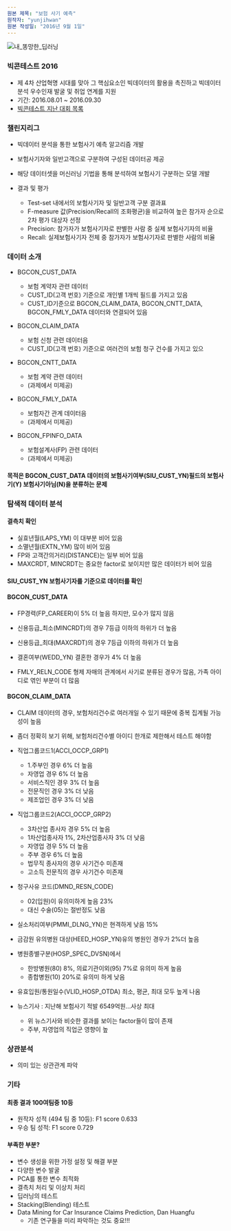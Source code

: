 ```yaml
---
원본 제목: "보험 사기 예측"
원작자: "yunjihwan"
원본 작성일: "2016년 9월 1일"
---
```


![내_똥망한_딥러닝](https://user-images.githubusercontent.com/38153357/91191832-38772400-e730-11ea-995e-3ee02065855c.jpg)



### 빅콘테스트 2016
  * 제 4차 산업혁명 시대를 맞아 그 핵심요소인 빅데이터의 활용을 촉진하고 빅데이터 분석 우수인재 발굴 및 취업 연계를 지원 
  * 기간: 2016.08.01 ~ 2016.09.30
  * [빅콘테스트 지난 대회 목록](https://kbig.kr/portal/kbig/keybiz/contest/status.page)


###  챌린지리그

  * 빅데이터 분석을 통한 보험사기 예측 알고리즘 개발

  * 보험사기자와 일반고객으로 구분하여 구성된 데이터공 제공

  * 해당 데이터셋을 머신러닝 기법을 통해 분석하여 보험사기 구분하는 모델 개발

  * 결과 및 평가
    * Test-set 내에서의 보험사기자 및 일반고객 구분 결과표
    * F-measure 값(Precision/Recall의 조화평균)을 비교하여 높은 참가자 순으로 2차 평가 대상자 선정
    * Precision: 참가자가 보험사기자로 판별한 사람 중 실제 보험사기자의 비율
    * Recall: 실제보험사기자 전체 중 참가자가 보험사기자로 판별한 사람의 비율 
    
    
###  데이터 소개

  * BGCON_CUST_DATA
    * 보험 계약자 관련 데이터
    * CUST_ID(고객 번호) 기준으로 개인별 1개씩 필드를 가지고 있음
    * CUST_ID기준으로 BGCON_CLAIM_DATA, BGCON_CNTT_DATA, BGCON_FMLY_DATA 데이터와 연결되어 있음
    
  * BGCON_CLAIM_DATA
    * 보험 신청 관련 데이터음
    * CUST_ID(고객 번호) 기준으로 여러건의 보험 청구 건수를 가지고 있으
    
  * BGCON_CNTT_DATA
    * 보험 계약 관련 데이터
    * (과제에서 미제공)
    
  * BGCON_FMLY_DATA
    * 보험자간 관계 데이터음
    * (과제에서 미제공)
    
  * BGCON_FPINFO_DATA
    * 보험설계사(FP) 관련 데이터
    * (과제에서 미제공)

#### 목적은 BGCON_CUST_DATA 데이터의  보험사기여부(SIU_CUST_YN)필드의 보험사기(Y) 보험사기아님(N)을 분류하는 문제


### 탐색적 데이터 분석

#### 결측치 확인

  * 실효년월(LAPS_YM) 이 대부분 비어 있음
  * 소멸년월(EXTN_YM) 많이 비어 있음
  * FP와 고객간의거리(DISTANCE)는 일부 비어 있음
  * MAXCRDT, MINCRDT는 중요한 factor로 보이지만 많은 데이터가 비어 있음

#### SIU_CUST_YN 보험사기자를 기준으로 데이터를 확인
#### BGCON_CUST_DATA

  * FP경력(FP_CAREER)이 5% 더 높음 하지만, 모수가 많지 않음

  * 신용등급_최소(MINCRDT)의 경우 7등급 이하의 하위가 더 높음
  * 신용등급_최대(MAXCRDT)의 경우 7등급 이하의 하위가 더 높음

  * 결혼여부(WEDD_YN) 결혼한 경우가 4% 더 높음

  * FMLY_RELN_CODE 형제 자매의 관계에서 사기로 분류된 경우가 많음, 가족 아이디로 엮인 부분이 더 많음


#### BGCON_CLAIM_DATA

  * CLAIM 데이터의 경우, 보험처리건수로 여러개일 수 있기 때문에 중복 집계될 가능성이 높음
  * 좀더 정확히 보기 위해, 보험처리건수별 아이디 한개로 제한해서 테스트 해야함

  * 직업그룹코드1(ACCI_OCCP_GRP1)
    * 1.주부인 경우 6% 더 높음
    * 자영업 경우 6% 더 높음
    * 서비스직인 경우 3% 더 높음
    * 전문직인 경우 3% 더 낮음
    * 제조업인 경우 3% 더 낮음
  
  * 직업그룹코드2(ACCI_OCCP_GRP2)
    * 3차산업 종사자 경우 5% 더 높음
    * 1차산업종사자 1%, 2차산업종사자 3% 더 낮음
    * 자영업 경우 5% 더 높음
    * 주부 경우 6% 더 높음
    * 법무직 종사자의 경우 사기건수 미존재
    * 고소득 전문직의 경우 사기건수 미존재
  
  * 청구사유 코드(DMND_RESN_CODE)
    * 02(입원)이 유의미하게 높음 23%
    * 대신 수술(05)는 절반정도 낮음
  
  * 실소처리여부(PMMI_DLNG_YN)은 현격하게 낮음 15%
  
  * 금감원 유의병원 대상(HEED_HOSP_YN)유의 병원인 경우가 2%더 높음
  
  * 병원종별구분(HOSP_SPEC_DVSN)에서
    * 한방병원(80) 8%, 의료기관이외(95) 7%로 유의미 하게 높음
    * 종합병원(10) 20%로 유의미 하게 낮음
  
  * 유효입원/통원일수(VLID_HOSP_OTDA) 최소, 평균, 최대 모두 높게 나옴

  * 뉴스기사 : 지난해 보험사기 적발 6549억원…사상 최대
    * 위 뉴스기사와 비슷한 결과를 보이는 factor들이 많이 존재
    * 주부, 자영업의 직업군 영향이 높


### 상관분석

  * 의미 있는 상관관계 파악



### 기타

#### 최종 결과 100여팀중 10등
  * 원작자 성적 (494 팀 중 10등): F1 score 0.633 
  * 우승 팀 성적: F1 score 0.729


#### 부족한 부분?
  * 변수 생성을 위한 가정 설정 및 해결 부분
  * 다양한 변수 발굴
  * PCA를 통한 변수 최적화
  * 결측치 처리 및 이상치 처리
  * 딥러닝의 테스트
  * Stacking(Blending) 테스트
  * Data Mining for Car Insurance Claims Prediction, Dan Huangfu
    * 기존 연구들을 미리 파악하는 것도 중요!!!
